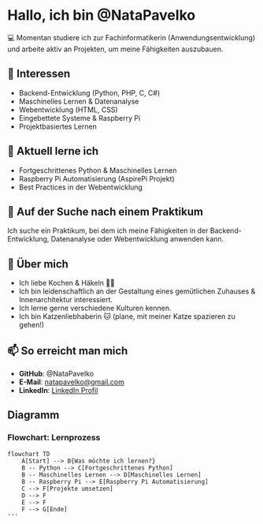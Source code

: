 # Hallo, ich bin @NataPavelko

💻 Momentan studiere ich zur Fachinformatikerin (Anwendungsentwicklung) und arbeite aktiv an Projekten, um meine Fähigkeiten auszubauen.

## 👀 Interessen

- Backend-Entwicklung (Python, PHP, C, C#)
- Maschinelles Lernen & Datenanalyse
- Webentwicklung (HTML, CSS)
- Eingebettete Systeme & Raspberry Pi
- Projektbasiertes Lernen

## 🌱 Aktuell lerne ich

- Fortgeschrittenes Python & Maschinelles Lernen
- Raspberry Pi Automatisierung (AspirePi Projekt)
- Best Practices in der Webentwicklung

## 💼 Auf der Suche nach einem Praktikum

Ich suche ein Praktikum, bei dem ich meine Fähigkeiten in der Backend-Entwicklung, Datenanalyse oder Webentwicklung anwenden kann.

## 🏡 Über mich

- Ich liebe Kochen & Häkeln 🧶🍳
- Ich bin leidenschaftlich an der Gestaltung eines gemütlichen Zuhauses & Innenarchitektur interessiert.
- Ich lerne gerne verschiedene Kulturen kennen.
- Ich bin Katzenliebhaberin 🐱 (plane, mit meiner Katze spazieren zu gehen!)

## 📫 So erreicht man mich

- **GitHub**: @NataPavelko
- **E-Mail**: natapavelko@gmail.com
- **LinkedIn**: [LinkedIn Profil](https://www.linkedin.com/in/nataliia-pavelko/)

## Diagramm

### Flowchart: Lernprozess

```mermaid
flowchart TD
    A[Start] --> B{Was möchte ich lernen?}
    B -- Python --> C[Fortgeschrittenes Python]
    B -- Maschinelles Lernen --> D[Maschinelles Lernen]
    B -- Raspberry Pi --> E[Raspberry Pi Automatisierung]
    C --> F[Projekte umsetzen]
    D --> F
    E --> F
    F --> G[Ende]
'''
